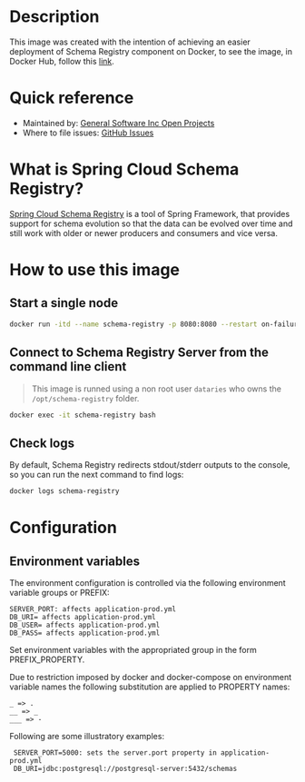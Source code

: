 # Description

This image was created with the intention of achieving an easier deployment of Schema Registry component on Docker, to see the image, in Docker Hub, follow this [link](https://hub.docker.com/repository/docker/gsiopen/schema-registry).

# Quick reference

- Maintained by: [General Software Inc Open Projects](https://github.com/General-Software-Inc-Open-Projects/dataries-schema-registry-docker)
- Where to file issues: [GitHub Issues](https://github.com/General-Software-Inc-Open-Projects/dataries-schema-registry-docker/issues)

# What is Spring Cloud Schema Registry?
[Spring Cloud Schema Registry](https://cloud.spring.io/spring-cloud-static/spring-cloud-schema-registry/1.0.0.RC1/reference/html/index.html) is a tool of Spring Framework, that provides support for schema evolution so that the data can be evolved over time and still work with older or newer producers and consumers and vice versa.

# How to use this image

## Start a single node 

~~~bash
docker run -itd --name schema-registry -p 8080:8080 --restart on-failure gsiopen/schema-registry:1.0.0
~~~

## Connect to Schema Registry Server from the command line client

> This image is runned using a non root user `dataries` who owns the `/opt/schema-registry` folder.

~~~bash
docker exec -it schema-registry bash
~~~

## Check logs

By default, Schema Registry redirects stdout/stderr outputs to the console, so you can run the next command to find logs:

~~~bash
docker logs schema-registry
~~~

# Configuration

## Environment variables

The environment configuration is controlled via the following environment variable groups or PREFIX:
   
    SERVER_PORT: affects application-prod.yml
    DB_URI= affects application-prod.yml
    DB_USER= affects application-prod.yml
    DB_PASS= affects application-prod.yml
    
Set environment variables with the appropriated group in the form PREFIX_PROPERTY.

Due to restriction imposed by docker and docker-compose on environment variable names the following substitution are applied to PROPERTY names:

    _ => .
    __ => _
    ___ => -

Following are some illustratory examples:

     SERVER_PORT=5000: sets the server.port property in application-prod.yml
     DB_URI=jdbc:postgresql://postgresql-server:5432/schemas